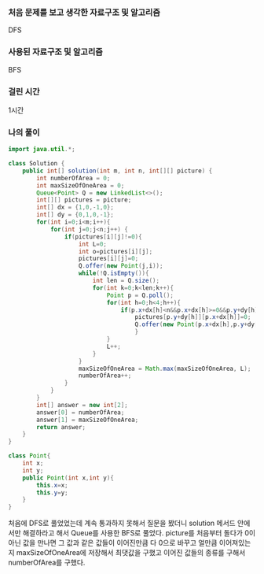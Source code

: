 ### 처음 문제를 보고 생각한 자료구조 및 알고리즘

DFS

### 사용된 자료구조 및 알고리즘

BFS

### 걸린 시간

1시간

### 나의 풀이

```java
import java.util.*;

class Solution { 
    public int[] solution(int m, int n, int[][] picture) {
        int numberOfArea = 0;
        int maxSizeOfOneArea = 0;
        Queue<Point> Q = new LinkedList<>();
        int[][] pictures = picture;
        int[] dx = {1,0,-1,0};
        int[] dy = {0,1,0,-1};
        for(int i=0;i<m;i++){
            for(int j=0;j<n;j++) {
                if(pictures[i][j]!=0){
                    int L=0;
                    int o=pictures[i][j];
                    pictures[i][j]=0;
                    Q.offer(new Point(j,i));
                    while(!Q.isEmpty()){
                        int len = Q.size();
                        for(int k=0;k<len;k++){
                            Point p = Q.poll();
                            for(int h=0;h<4;h++){
                                if(p.x+dx[h]<n&&p.x+dx[h]>=0&&p.y+dy[h]<m&&p.y+dy[h]>=0&&pictures[p.y+dy[h]][p.x+dx[h]]==o) {
                                    pictures[p.y+dy[h]][p.x+dx[h]]=0;
                                    Q.offer(new Point(p.x+dx[h],p.y+dy[h]));
                                    }
                            }
                            L++;
                        }
                    }
                    maxSizeOfOneArea = Math.max(maxSizeOfOneArea, L);
                    numberOfArea++;
                }
            }
        }
        int[] answer = new int[2];
        answer[0] = numberOfArea;
        answer[1] = maxSizeOfOneArea;
        return answer;
    }
}

class Point{
    int x;
    int y;
    public Point(int x,int y){
        this.x=x;
        this.y=y;
    }
}
```

처음에 DFS로 풀었었는데 계속 통과하지 못해서 질문을 봤더니 solution 메서드 안에서만 해결하라고 해서 Queue를 사용한 BFS로 풀었다. picture를 처음부터 돌다가 0이 아닌 값을 만나면 그 값과 같은 값들이 이어진만큼 다 0으로 바꾸고 얼만큼 이어져있는지 maxSizeOfOneArea에 저장해서 최댓값을 구했고 이어진 값들의 종류를 구해서 numberOfArea를 구했다.
